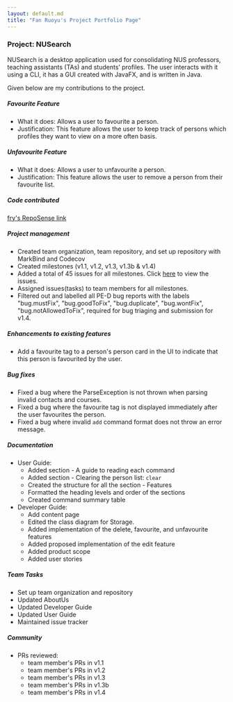```yaml
---
layout: default.md
title: "Fan Ruoyu's Project Portfolio Page"
---
```


### Project: NUSearch

NUSearch is a desktop application used for consolidating NUS professors, teaching assistants (TAs) and students’ profiles. The user interacts with it using a CLI, it has a GUI created with JavaFX, and is written in Java.

Given below are my contributions to the project.

##### Favourite Feature 
* What it does: Allows a user to favourite a person.
* Justification: This feature allows the user to keep track of persons which profiles they want to view on a more often basis.

##### Unfavourite Feature
* What it does: Allows a user to unfavourite a person. 
* Justification: This feature allows the user to remove a person from their favourite list.

##### Code contributed
[fry's RepoSense link](https://nus-cs2103-ay2324s1.github.io/tp-dashboard/?search=frrrrry&breakdown=true)

##### Project management
* Created team organization, team repository, and set up repository with MarkBind and Codecov
* Created milestones (v1.1, v1.2, v1.3, v1.3b & v1.4) 
* Added a total of 45 issues for all milestones. 
Click [here](https://github.com/AY2324S1-CS2103T-F08-0/tp/issues?q=is%3Aissue+is%3Aclosed+author%3Afrrrrry) to view the issues.  
* Assigned issues(tasks) to team members for all milestones. 
* Filtered out and labelled all PE-D bug reports with the labels "bug.mustFix", "bug.goodToFix", "bug.duplicate",
 "bug.wontFix", "bug.notAllowedToFix", required for bug triaging and submission for v1.4. 

##### Enhancements to existing features
* Add a favourite tag to a person's person card in the UI to indicate that this person is favourited by the user. 

##### Bug fixes
* Fixed a bug where the ParseException is not thrown when parsing invalid contacts and courses.
* Fixed a bug where the favourite tag is not displayed immediately after the user favourites the person.
* Fixed a bug where invalid `add` command format does not throw an error message.

##### Documentation
* User Guide:
  * Added section - A guide to reading each command
  * Added section - Clearing the person list: `clear`
  * Created the structure for all the section - Features
  * Formatted the heading levels and order of the sections
  * Created command summary table
* Developer Guide:
  * Add content page
  * Edited the class diagram for Storage. 
  * Added implementation of the delete, favourite, and unfavourite features
  * Added proposed implementation of the edit feature
  * Added product scope
  * Added user stories

##### Team Tasks
  * Set up team organization and repository
  * Updated AboutUs
  * Updated Developer Guide
  * Updated User Guide
  * Maintained issue tracker 

##### Community
* PRs reviewed:
  * team member's PRs in v1.1 
  * team member's PRs in v1.2
  * team member's PRs in v1.3 
  * team member's PRs in v1.3b 
  * team member's PRs in v1.4

